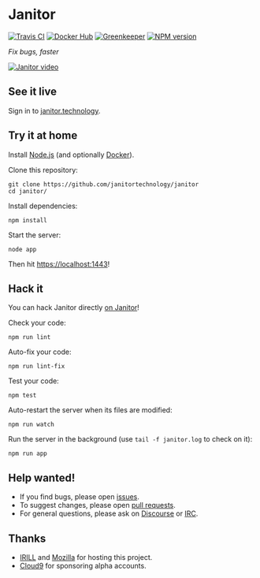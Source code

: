 # Janitor

[![Travis CI](https://img.shields.io/travis/JanitorTechnology/janitor.svg)](https://travis-ci.org/JanitorTechnology/janitor)
[![Docker Hub](https://img.shields.io/docker/build/janitortechnology/janitor.svg)](https://hub.docker.com/r/janitortechnology/janitor/)
[![Greenkeeper](https://img.shields.io/badge/greenkeeper-enabled-brightgreen.svg)](https://greenkeeper.io/)
[![NPM version](https://img.shields.io/npm/v/janitor.technology.svg)](https://www.npmjs.com/package/janitor.technology)

*Fix bugs, faster*

[![Janitor video](https://j.gifs.com/m89qbk.gif)](http://www.youtube.com/watch?v=5sNDMIh-iVw "Coding Firefox directly in the Web (using Cloud9 and Janitor)")

## See it live

Sign in to [janitor.technology](https://janitor.technology).

## Try it at home

Install [Node.js](https://nodejs.org) (and optionally [Docker](https://www.docker.com)).

Clone this repository:

    git clone https://github.com/janitortechnology/janitor
    cd janitor/

Install dependencies:

    npm install

Start the server:

    node app

Then hit [https://localhost:1443](https://localhost:1443/)!

## Hack it

You can hack Janitor directly [on Janitor](https://janitor.technology/projects/)!

Check your code:

    npm run lint

Auto-fix your code:

    npm run lint-fix

Test your code:

    npm test

Auto-restart the server when its files are modified:

    npm run watch

Run the server in the background (use `tail -f janitor.log` to check on it):

    npm run app

## Help wanted!

- If you find bugs, please open [issues](https://github.com/janitortechnology/janitor/issues).
- To suggest changes, please open [pull requests](https://help.github.com/articles/using-pull-requests/).
- For general questions, please ask on [Discourse](https://discourse.janitor.technology/) or [IRC](https://kiwiirc.com/client/irc.freenode.net/?#janitor "irc.freenode.net#janitor").

## Thanks

- [IRILL](http://www.irill.org/) and [Mozilla](https://www.mozilla.org/) for hosting this project.
- [Cloud9](https://c9.io/) for sponsoring alpha accounts.
